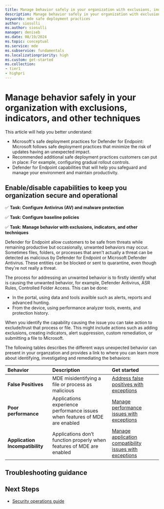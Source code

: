 ```yaml
---
title: Manage behavior safely in your organization with exclusions, indicators, and other techniques
description: Manage behavior safely in your organization with exclusions, indicators, and other techniques
keywords: mde safe deployment practices
author: siosulli
ms.author: siosulli
manager: deniseb
ms.date: 08/19/2024
ms.topic: conceptual
ms.service: mde
ms.subservice: fundamentals
ms.localizationpriority: high
ms.custom: get-started
ms.collection:
- tier1
- highpri
---
```


# Manage behavior safely in your organization with exclusions, indicators, and other techniques

This article will help you better understand: 

- Microsoft's safe deployment practices for Defender for Endpoint: Microsoft follows safe deployment practices that minimize the risk of updates having an unexpected impact.
- Recommended additional safe deployment practices customers can put in place: For example, configuring gradual rollout controls.
- Defender for Endpoint capabilities that will help you safeguard and manage your environment and maintain productivity.

## Enable/disable capabilities to keep you organization secure and operational

✅ **Task: Configure Antivirus (AV) and malware protection**

✅ **Task: Configure baseline policies**

✅ **Task: Manage behavior with exclusions, indicators, and other techniques**

Defender for Endpoint allow customers to be safe from threats while remaining productive but occasionally, unwanted behaviors may occur. Sometimes files, folders, or processes that aren't actually a threat can be detected as malicious by Defender for Endpoint or Microsoft Defender Antivirus. These entities can be blocked or sent to quarantine, even though they're not really a threat.

The process for addressing an unwanted behavior is to firstly identify what is causing the unwanted behavior, for example, Defender Antivirus, ASR Rules, Controlled Folder Access. This can be done:

- In the portal, using data and tools availble such as alerts, reports and advanced hunting.
- From the device, using performance analyzer tools, events, and protection history.

When you identify the capability causing the issue you can take action to exclude/trust that process or file. This might include actions such as adding exclusions, creating indicators, alert suppression, custom remediation, or submitting a file to Microsoft.

The following tables describes the different ways unexpected behavior can present in your organzation and provides a link to where you can learn more about identifying, investigating and remediating the behaviors:

|Behavior |Description|Get started|
|:----------|:------------|:--------|
|**False Positives** |MDE misidentifying a file or process as malicious| [Address false positives with exceptions](exceptions-false-positives.md)|
|**Poor performance** |Applications experience performance issues when features of MDE are enabled |[Manage performance issues with exceptions ](./exceptions-performance-issues.md) |
|**Application Incompatibility** |Applications don’t function properly when features of MDE are enabled |[Manage application compatibility issues with exceptions](./exceptions-app-compatibility.md)|

## Troubleshooting guidance

## Next Steps

- [Security operations guide](mde-sec-ops-guide.md)